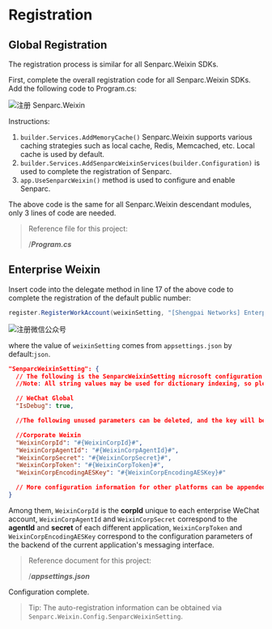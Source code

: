 # Registration

## Global Registration

The registration process is similar for all Senparc.Weixin SDKs.

First, complete the overall registration code for all Senparc.Weixin SDKs. Add the following code to Program.cs:

![注册 Senparc.Weixin](https://sdk.weixin.senparc.com/Docs/Work/images/home-dev-register-01.png)

Instructions:

1. `builder.Services.AddMemoryCache()` Senparc.Weixin supports various caching strategies such as local cache, Redis, Memcached, etc. Local cache is used by default.
2. `builder.Services.AddSenparcWeixinServices(builder.Configuration)` is used to complete the registration of Senparc.
3. `app.UseSenparcWeixin()` method is used to configure and enable Senparc.

The above code is the same for all Senparc.Weixin descendant modules, only 3 lines of code are needed.

> Reference file for this project:
>
> /**_Program.cs_**

## Enterprise Weixin

Insert code into the delegate method in line 17 of the above code to complete the registration of the default public number:

```cs
register.RegisterWorkAccount(weixinSetting, "[Shengpai Networks] Enterprise WeChat");
```

![注册微信公众号](https://sdk.weixin.senparc.com/Docs/Work/images/home-dev-register-02.png)

where the value of `weixinSetting` comes from `appsettings.json` by default:`json`.

```json
"SenparcWeixinSetting": {
  // The following is the SenparcWeixinSetting microsoft configuration for Senparc.Weixin
  //Note: All string values may be used for dictionary indexing, so please do not leave empty strings (but you can remove the corresponding whole setting as needed)!

  // WeChat Global
  "IsDebug": true,

  //The following unused parameters can be deleted, and the key will be invalidated after modification

  //Corporate Weixin
  "WeixinCorpId": "#{WeixinCorpId}#",
  "WeixinCorpAgentId": "#{WeixinCorpAgentId}#",
  "WeixinCorpSecret": "#{WeixinCorpSecret}#",
  "WeixinCorpToken": "#{WeixinCorpToken}#",
  "WeixinCorpEncodingAESKey": "#{WeixinCorpEncodingAESKey}#"

  // More configuration information for other platforms can be appended
}

```

Among them, `WeixinCorpId` is the **corpId** unique to each enterprise WeChat account, `WeixinCorpAgentId` and `WeixinCorpSecret` correspond to the **agentId** and **secret** of each different application, `WeixinCorpToken` and ` WeixinCorpEncodingAESKey` correspond to the configuration parameters of the backend of the current application's messaging interface.

> Reference document for this project:
>
> /**_appsettings.json_**

Configuration complete.

> Tip: The auto-registration information can be obtained via `Senparc.Weixin.Config.SenparcWeixinSetting`.
